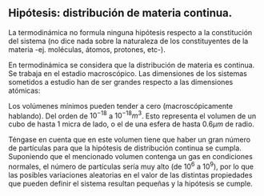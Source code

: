 ## Hipótesis: distribución de materia continua.
La termodinámica no formula ninguna hipótesis respecto a la constitución del sistema (no dice nada sobre la naturaleza de los constituyentes de la materia -ej. moléculas, átomos, protones, etc-).

En termodinámica se considera que la distribución de materia es continua. Se trabaja en el estadio macroscópico. Las dimensiones de los sistemas sometidos a estudio han de ser grandes respecto a las dimensiones atómicas:

Los volúmenes mínimos pueden tender a cero (macroscópicamente hablando). Del orden de $10^{-18}$ a $10^{-18}m^3$. Esto representa el volumen de un cubo de hasta 1 micra de lado, o el de una esfera de hasta $0.6\mu m$ de radio.

Téngase en cuenta que en este volumen tiene que haber un gran número de partículas para que la hipótesis de distribución continua se cumpla. Suponiendo que el mencionado volumen contenga un gas en condiciones normales, el número de partículas sería muy alto (de $10^6$ a $10^9$), por lo que las posibles variaciones aleatorias en el valor de las distintas propiedades que pueden definir el sistema resultan pequeñas y la hipótesis se cumple.

